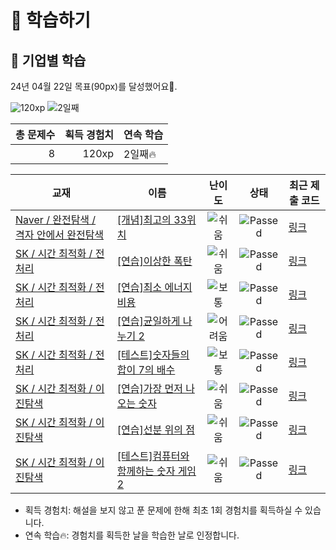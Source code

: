 # 📖 학습하기

## 🚀 기업별 학습
24년 04월 22일 목표(90px)를 달성했어요🥳.

![120xp](https://img.shields.io/badge/EXP-120xp-%235cb85c.svg?for-the-badge)
![2일째](https://img.shields.io/badge/연속학습-2일째-%23E34F26.svg?for-the-badge)

|총 문제수|획득 경험치|연속 학습|
|---:|---:|---|
8|120xp|2일째🔥|

|교재|이름|난이도|상태|최근 제출 코드|
|---|---|:---:|:---:|---|
|[Naver / 완전탐색 / 격자 안에서 완전탐색](https://www.codetree.ai/missions?missionId=14)|[[개념]최고의 33위치](https://www.codetree.ai/missions/14/problems/best-place-of-33)|![쉬움][easy]|![Passed][passed]|[링크](https://github.com/MoonJeWoong/codetree-TILs/blob/main/240422/%EC%B5%9C%EA%B3%A0%EC%9D%98%2033%EC%9C%84%EC%B9%98/best-place-of-33.java)|
|[SK / 시간 최적화 / 전처리](https://www.codetree.ai/missions?missionId=18)|[[연습]이상한 폭탄](https://www.codetree.ai/missions/18/problems/strange-bomb)|![쉬움][easy]|![Passed][passed]|[링크](https://github.com/MoonJeWoong/codetree-TILs/blob/main/240422/%EC%9D%B4%EC%83%81%ED%95%9C%20%ED%8F%AD%ED%83%84/strange-bomb.py)|
|[SK / 시간 최적화 / 전처리](https://www.codetree.ai/missions?missionId=18)|[[연습]최소 에너지 비용](https://www.codetree.ai/missions/18/problems/minimum-energy-cost)|![보통][medium]|![Passed][passed]|[링크](https://github.com/MoonJeWoong/codetree-TILs/blob/main/240422/%EC%B5%9C%EC%86%8C%20%EC%97%90%EB%84%88%EC%A7%80%20%EB%B9%84%EC%9A%A9/minimum-energy-cost.py)|
|[SK / 시간 최적화 / 전처리](https://www.codetree.ai/missions?missionId=18)|[[연습]균일하게 나누기 2](https://www.codetree.ai/missions/18/problems/divide-evenly-2)|![어려움][hard]|![Passed][passed]|[링크](https://github.com/MoonJeWoong/codetree-TILs/blob/main/240422/%EA%B7%A0%EC%9D%BC%ED%95%98%EA%B2%8C%20%EB%82%98%EB%88%84%EA%B8%B0%202/divide-evenly-2.py)|
|[SK / 시간 최적화 / 전처리](https://www.codetree.ai/missions?missionId=18)|[[테스트]숫자들의 합이 7의 배수](https://www.codetree.ai/missions/18/problems/the-sum-of-the-numbers-is-a-multiple-of-7)|![보통][medium]|![Passed][passed]|[링크](https://github.com/MoonJeWoong/codetree-TILs/blob/main/240422/%EC%88%AB%EC%9E%90%EB%93%A4%EC%9D%98%20%ED%95%A9%EC%9D%B4%207%EC%9D%98%20%EB%B0%B0%EC%88%98/the-sum-of-the-numbers-is-a-multiple-of-7.py)|
|[SK / 시간 최적화 / 이진탐색](https://www.codetree.ai/missions?missionId=18)|[[연습]가장 먼저 나오는 숫자](https://www.codetree.ai/missions/18/problems/first-appear-number)|![쉬움][easy]|![Passed][passed]|[링크](https://github.com/MoonJeWoong/codetree-TILs/blob/main/240422/%EA%B0%80%EC%9E%A5%20%EB%A8%BC%EC%A0%80%20%EB%82%98%EC%98%A4%EB%8A%94%20%EC%88%AB%EC%9E%90/first-appear-number.py)|
|[SK / 시간 최적화 / 이진탐색](https://www.codetree.ai/missions?missionId=18)|[[연습]선분 위의 점](https://www.codetree.ai/missions/18/problems/point-on-the-line-segment)|![쉬움][easy]|![Passed][passed]|[링크](https://github.com/MoonJeWoong/codetree-TILs/blob/main/240422/%EC%84%A0%EB%B6%84%20%EC%9C%84%EC%9D%98%20%EC%A0%90/point-on-the-line-segment.py)|
|[SK / 시간 최적화 / 이진탐색](https://www.codetree.ai/missions?missionId=18)|[[테스트]컴퓨터와 함께하는 숫자 게임 2](https://www.codetree.ai/missions/18/problems/play-number-game-with-computer-2)|![쉬움][easy]|![Passed][passed]|[링크](https://github.com/MoonJeWoong/codetree-TILs/blob/main/240422/%EC%BB%B4%ED%93%A8%ED%84%B0%EC%99%80%20%ED%95%A8%EA%BB%98%ED%95%98%EB%8A%94%20%EC%88%AB%EC%9E%90%20%EA%B2%8C%EC%9E%84%202/play-number-game-with-computer-2.py)|


* 획득 경험치: 해설을 보지 않고 푼 문제에 한해 최초 1회 경험치를 획득하실 수 있습니다.
* 연속 학습🔥: 경험치를 획득한 날을 학습한 날로 인정합니다.










[b5]: https://img.shields.io/badge/Bronze_5-%235D3E31.svg
[b4]: https://img.shields.io/badge/Bronze_4-%235D3E31.svg
[b3]: https://img.shields.io/badge/Bronze_3-%235D3E31.svg
[b2]: https://img.shields.io/badge/Bronze_2-%235D3E31.svg
[b1]: https://img.shields.io/badge/Bronze_1-%235D3E31.svg
[s5]: https://img.shields.io/badge/Silver_5-%23394960.svg
[s4]: https://img.shields.io/badge/Silver_4-%23394960.svg
[s3]: https://img.shields.io/badge/Silver_3-%23394960.svg
[s2]: https://img.shields.io/badge/Silver_2-%23394960.svg
[s1]: https://img.shields.io/badge/Silver_1-%23394960.svg
[g5]: https://img.shields.io/badge/Gold_5-%23FFC433.svg
[g4]: https://img.shields.io/badge/Gold_4-%23FFC433.svg
[g3]: https://img.shields.io/badge/Gold_3-%23FFC433.svg
[g2]: https://img.shields.io/badge/Gold_2-%23FFC433.svg
[g1]: https://img.shields.io/badge/Gold_1-%23FFC433.svg
[p5]: https://img.shields.io/badge/Platinum_5-%2376DDD8.svg
[p4]: https://img.shields.io/badge/Platinum_4-%2376DDD8.svg
[p3]: https://img.shields.io/badge/Platinum_3-%2376DDD8.svg
[p2]: https://img.shields.io/badge/Platinum_2-%2376DDD8.svg
[p1]: https://img.shields.io/badge/Platinum_1-%2376DDD8.svg
[passed]: https://img.shields.io/badge/Passed-%23009D27.svg
[failed]: https://img.shields.io/badge/Failed-%23D24D57.svg
[easy]: https://img.shields.io/badge/쉬움-%235cb85c.svg?for-the-badge
[medium]: https://img.shields.io/badge/보통-%23FFC433.svg?for-the-badge
[hard]: https://img.shields.io/badge/어려움-%23D24D57.svg?for-the-badge